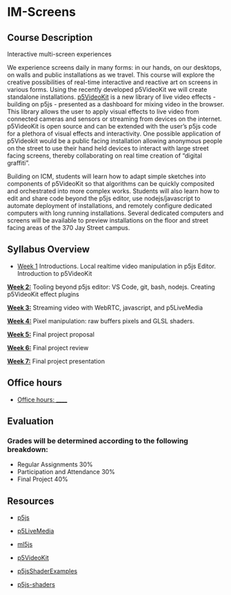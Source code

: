 # IM-Screens

<!-- https://github.com/jht9629/IM-Screens -->

## Course Description

Interactive multi-screen experiences

We experience screens daily in many forms: in our hands,
on our desktops, on walls and public installations as we travel.
This course will explore the creative possibilities of real-time
interactive and reactive art on screens in various forms.
Using the recently developed p5VideoKit we will create standalone installations.
[p5VideoKit](https://github.com/jht1493/p5VideoKit) is a new library of live video effects - building on p5js -
presented as a dashboard for mixing video in the browser.
This library allows the user to apply visual effects to live video
from connected cameras and sensors or streaming from devices on the internet.
p5VideoKit is open source and can be extended with the user’s p5js code for
a plethora of visual effects and interactivity. One possible application of p5Videokit
would be a public facing installation allowing anonymous people on the street
to use their hand held devices to interact with large street facing screens,
thereby collaborating on real time creation of “digital graffiti”.

Building on ICM, students will learn how to adapt simple sketches
into components of p5VideoKit so that algorithms can be
quickly composited and orchestrated into more complex works.
Students will also learn how to edit and share code beyond the p5js editor,
use nodejs/javascript to automate deployment of installations,
and remotely configure dedicated computers with long running installations.
Several dedicated computers and screens will be available to preview installations
on the floor and street facing areas of the 370 Jay Street campus.

## Syllabus Overview

- [Week 1](weeks/01_intro.md)
  Introductions. Local realtime video manipulation in p5js Editor. Introduction to p5VideoKit

**[Week 2:]()** Tooling beyond p5js editor: VS Code, git, bash, nodejs. Creating p5VideoKit effect plugins

**[Week 3:]()** Streaming video with WebRTC, javascript, and p5LiveMedia

**[Week 4:]()** Pixel manipulation: raw buffers pixels and GLSL shaders.

**[Week 5:]()** Final project proposal

**[Week 6:]()** Final project review

**[Week 7:]()** Final project presentation

## Office hours

- [Office hours: \_\_\_\_]()

## Evaluation

### Grades will be determined according to the following breakdown:

- Regular Assignments 30%
- Participation and Attendance 30%
- Final Project 40%

## Resources

- [p5js](https://p5js.org/)
- [p5LiveMedia](https://github.com/vanevery/p5LiveMedia)
- [ml5js](https://ml5js.org/)

- [p5VideoKit](https://github.com/jht1493/p5VideoKit)

- [p5jsShaderExamples](https://github.com/aferriss/p5jsShaderExamples)
- [p5js-shaders](https://itp-xstory.github.io/p5js-shaders/#/)

